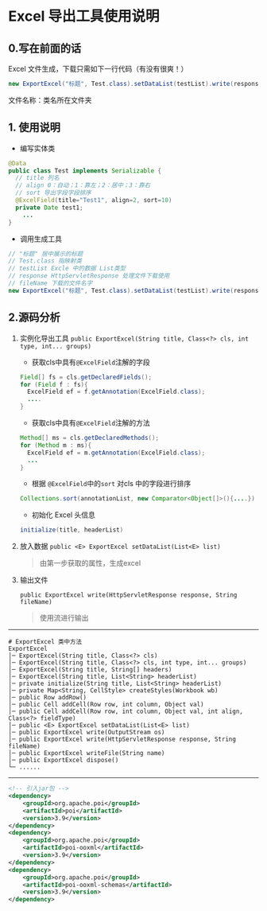 # Excel 导出工具使用说明

## 0.写在前面的话

Excel 文件生成，下载只需如下一行代码（有没有很爽！）

```java
new ExportExcel("标题", Test.class).setDataList(testList).write(response, fileName).dispose();
```
文件名称：类名所在文件夹

## 1. 使用说明
- 编写实体类
```java
@Data
public class Test implements Serializable {
  // title 列名  
  // align 0：自动；1：靠左；2：居中；3：靠右
  // sort 导出字段字段排序
  @ExcelField(title="Test1", align=2, sort=10)
  private Date test1;
	...
}
```

- 调用生成工具

```java
// "标题" 居中展示的标题
// Test.class 指映射类
// testList	Excle 中的数据 List类型
// response HttpServletResponse 处理文件下载使用
// fileName 下载的文件名字
new ExportExcel("标题", Test.class).setDataList(testList).write(response, fileName).dispose();
```

 ## 2.源码分析

1. 实例化导出工具
`public ExportExcel(String title, Class<?> cls, int type, int... groups)`

    - 获取cls中具有`@ExcelField`注解的字段

    ```java
    Field[] fs = cls.getDeclaredFields();
    for (Field f : fs){
      ExcelField ef = f.getAnnotation(ExcelField.class);
      ....
    }
    ```

    - 获取cls中具有`@ExcelField`注解的方法

    ```java
    Method[] ms = cls.getDeclaredMethods();
    for (Method m : ms){
      ExcelField ef = m.getAnnotation(ExcelField.class);
      ...
    }
    ```

    - 根据 `@ExcelField`中的`sort` 对cls 中的字段进行排序

    ```java
    Collections.sort(annotationList, new Comparator<Object[]>(){....})
    ```

    - 初始化 Excel 头信息

    ```java
    initialize(title, headerList)
    ```

2. 放入数据
    `public <E> ExportExcel setDataList(List<E> list)`
    
    > 由第一步获取的属性，生成excel

3. 输出文件

   `public ExportExcel write(HttpServletResponse response, String fileName)`

   > 使用流进行输出

***

```
# ExportExcel 类中方法
ExportExcel 
│─ ExportExcel(String title, Class<?> cls)
│─ ExportExcel(String title, Class<?> cls, int type, int... groups)
│─ ExportExcel(String title, String[] headers)
│─ ExportExcel(String title, List<String> headerList)
│─ private initialize(String title, List<String> headerList)
│─ private Map<String, CellStyle> createStyles(Workbook wb)
│─ public Row addRow()
│─ public Cell addCell(Row row, int column, Object val)
│─ public Cell addCell(Row row, int column, Object val, int align, Class<?> fieldType)
│─ public <E> ExportExcel setDataList(List<E> list)
│─ public ExportExcel write(OutputStream os)
│─ public ExportExcel write(HttpServletResponse response, String fileName)
│─ public ExportExcel writeFile(String name)
│─ public ExportExcel dispose()
└─ ......
```

***

```xml
<!-- 引入jar包 -->
<dependency>
    <groupId>org.apache.poi</groupId>
    <artifactId>poi</artifactId>
    <version>3.9</version>
</dependency>
<dependency>
    <groupId>org.apache.poi</groupId>
    <artifactId>poi-ooxml</artifactId>
    <version>3.9</version>
</dependency>
<dependency>
    <groupId>org.apache.poi</groupId>
    <artifactId>poi-ooxml-schemas</artifactId>
    <version>3.9</version>
</dependency>
```

